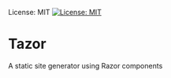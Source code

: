 License: MIT
[![License: MIT](https://img.shields.io/badge/License-MIT-yellow.svg)](https://opensource.org/licenses/MIT)

# Tazor
A static site generator using Razor components
